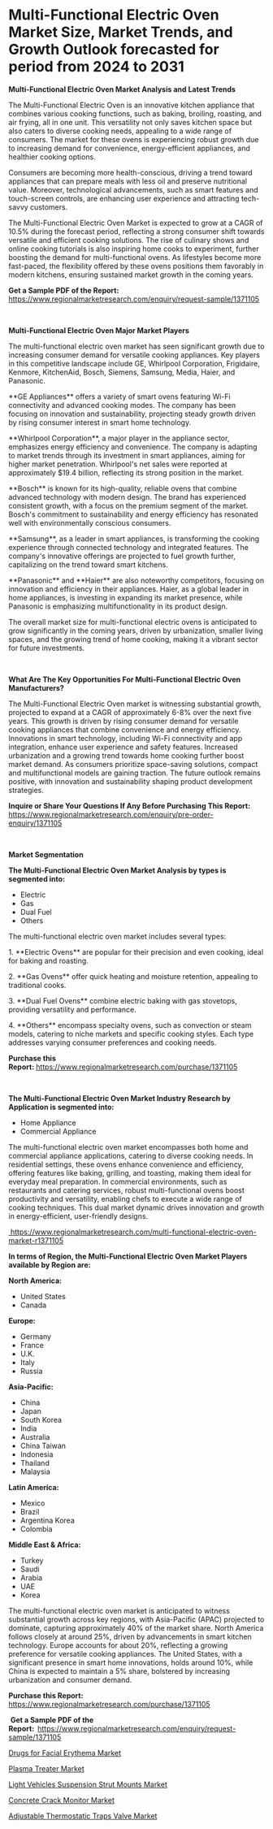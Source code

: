 <p><h1>Multi-Functional Electric Oven Market Size, Market Trends, and Growth Outlook forecasted for period from 2024 to 2031</h1></p><p><strong>Multi-Functional Electric Oven Market Analysis and Latest Trends</strong></p>
<p><p>The Multi-Functional Electric Oven is an innovative kitchen appliance that combines various cooking functions, such as baking, broiling, roasting, and air frying, all in one unit. This versatility not only saves kitchen space but also caters to diverse cooking needs, appealing to a wide range of consumers. The market for these ovens is experiencing robust growth due to increasing demand for convenience, energy-efficient appliances, and healthier cooking options. </p><p>Consumers are becoming more health-conscious, driving a trend toward appliances that can prepare meals with less oil and preserve nutritional value. Moreover, technological advancements, such as smart features and touch-screen controls, are enhancing user experience and attracting tech-savvy customers. </p><p>The Multi-Functional Electric Oven Market is expected to grow at a CAGR of 10.5% during the forecast period, reflecting a strong consumer shift towards versatile and efficient cooking solutions. The rise of culinary shows and online cooking tutorials is also inspiring home cooks to experiment, further boosting the demand for multi-functional ovens. As lifestyles become more fast-paced, the flexibility offered by these ovens positions them favorably in modern kitchens, ensuring sustained market growth in the coming years.</p></p>
<p><strong>Get a Sample PDF of the Report:&nbsp;</strong> <a href="https://www.regionalmarketresearch.com/enquiry/request-sample/1371105">https://www.regionalmarketresearch.com/enquiry/request-sample/1371105</a></p>
<p>&nbsp;</p>
<p><strong>Multi-Functional Electric Oven Major Market Players</strong></p>
<p><p>The multi-functional electric oven market has seen significant growth due to increasing consumer demand for versatile cooking appliances. Key players in this competitive landscape include GE, Whirlpool Corporation, Frigidaire, Kenmore, KitchenAid, Bosch, Siemens, Samsung, Media, Haier, and Panasonic.</p><p>**GE Appliances** offers a variety of smart ovens featuring Wi-Fi connectivity and advanced cooking modes. The company has been focusing on innovation and sustainability, projecting steady growth driven by rising consumer interest in smart home technology.</p><p>**Whirlpool Corporation**, a major player in the appliance sector, emphasizes energy efficiency and convenience. The company is adapting to market trends through its investment in smart appliances, aiming for higher market penetration. Whirlpool's net sales were reported at approximately $19.4 billion, reflecting its strong position in the market.</p><p>**Bosch** is known for its high-quality, reliable ovens that combine advanced technology with modern design. The brand has experienced consistent growth, with a focus on the premium segment of the market. Bosch's commitment to sustainability and energy efficiency has resonated well with environmentally conscious consumers.</p><p>**Samsung**, as a leader in smart appliances, is transforming the cooking experience through connected technology and integrated features. The company's innovative offerings are projected to fuel growth further, capitalizing on the trend toward smart kitchens.</p><p>**Panasonic** and **Haier** are also noteworthy competitors, focusing on innovation and efficiency in their appliances. Haier, as a global leader in home appliances, is investing in expanding its market presence, while Panasonic is emphasizing multifunctionality in its product design.</p><p>The overall market size for multi-functional electric ovens is anticipated to grow significantly in the coming years, driven by urbanization, smaller living spaces, and the growing trend of home cooking, making it a vibrant sector for future investments.</p></p>
<p>&nbsp;</p>
<p><strong>What Are The Key Opportunities For Multi-Functional Electric Oven Manufacturers?</strong></p>
<p><p>The Multi-Functional Electric Oven market is witnessing substantial growth, projected to expand at a CAGR of approximately 6-8% over the next five years. This growth is driven by rising consumer demand for versatile cooking appliances that combine convenience and energy efficiency. Innovations in smart technology, including Wi-Fi connectivity and app integration, enhance user experience and safety features. Increased urbanization and a growing trend towards home cooking further boost market demand. As consumers prioritize space-saving solutions, compact and multifunctional models are gaining traction. The future outlook remains positive, with innovation and sustainability shaping product development strategies.</p></p>
<p><strong>Inquire or Share Your Questions If Any Before Purchasing This Report:</strong> <a href="https://www.regionalmarketresearch.com/enquiry/pre-order-enquiry/1371105">https://www.regionalmarketresearch.com/enquiry/pre-order-enquiry/1371105</a></p>
<p>&nbsp;</p>
<p><strong>Market Segmentation</strong></p>
<p><strong>The Multi-Functional Electric Oven Market Analysis by types is segmented into:</strong></p>
<p><ul><li>Electric</li><li>Gas</li><li>Dual Fuel</li><li>Others</li></ul></p>
<p><p>The multi-functional electric oven market includes several types: </p><p>1. **Electric Ovens** are popular for their precision and even cooking, ideal for baking and roasting. </p><p>2. **Gas Ovens** offer quick heating and moisture retention, appealing to traditional cooks. </p><p>3. **Dual Fuel Ovens** combine electric baking with gas stovetops, providing versatility and performance. </p><p>4. **Others** encompass specialty ovens, such as convection or steam models, catering to niche markets and specific cooking styles. Each type addresses varying consumer preferences and cooking needs.</p></p>
<p><strong>Purchase this Report:&nbsp;</strong><a href="https://www.regionalmarketresearch.com/purchase/1371105">https://www.regionalmarketresearch.com/purchase/1371105</a></p>
<p>&nbsp;</p>
<p><strong>The Multi-Functional Electric Oven Market Industry Research by Application is segmented into:</strong></p>
<p><ul><li>Home Appliance</li><li>Commercial Appliance</li></ul></p>
<p><p>The multi-functional electric oven market encompasses both home and commercial appliance applications, catering to diverse cooking needs. In residential settings, these ovens enhance convenience and efficiency, offering features like baking, grilling, and toasting, making them ideal for everyday meal preparation. In commercial environments, such as restaurants and catering services, robust multi-functional ovens boost productivity and versatility, enabling chefs to execute a wide range of cooking techniques. This dual market dynamic drives innovation and growth in energy-efficient, user-friendly designs.</p></p>
<p><a href="https://www.regionalmarketresearch.com/multi-functional-electric-oven-market-r1371105">&nbsp;https://www.regionalmarketresearch.com/multi-functional-electric-oven-market-r1371105</a></p>
<p><strong>In terms of Region, the Multi-Functional Electric Oven Market Players available by Region are:</strong></p>
<p>
    <p> <strong> North America: </strong>
        <ul>
            <li>United States</li>
            <li>Canada</li>
        </ul>
        </p> 
    <p> <strong> Europe: </strong>
        <ul>
            <li>Germany</li>
            <li>France</li>
            <li>U.K.</li>
            <li>Italy</li>
            <li>Russia</li>
        </ul>
        </p> 
    <p> <strong> Asia-Pacific: </strong>
        <ul>
            <li>China</li>
            <li>Japan</li>
            <li>South Korea</li>
            <li>India</li>
            <li>Australia</li>
            <li>China Taiwan</li>
            <li>Indonesia</li>
            <li>Thailand</li>
            <li>Malaysia</li>
        </ul>
        </p> 
    <p> <strong> Latin America: </strong>
        <ul>
            <li>Mexico</li>
            <li>Brazil</li>
            <li>Argentina Korea</li>
            <li>Colombia</li>
        </ul>
        </p> 
    <p> <strong> Middle East & Africa: </strong>
        <ul>
            <li>Turkey</li>
            <li>Saudi</li>
            <li>Arabia</li>
            <li>UAE</li>
            <li>Korea</li>
        </ul>
    </p>
    </p>
<p><p>The multi-functional electric oven market is anticipated to witness substantial growth across key regions, with Asia-Pacific (APAC) projected to dominate, capturing approximately 40% of the market share. North America follows closely at around 25%, driven by advancements in smart kitchen technology. Europe accounts for about 20%, reflecting a growing preference for versatile cooking appliances. The United States, with a significant presence in smart home innovations, holds around 10%, while China is expected to maintain a 5% share, bolstered by increasing urbanization and consumer demand.</p></p>
<p><strong>Purchase this Report: </strong><a href="https://www.regionalmarketresearch.com/purchase/1371105">https://www.regionalmarketresearch.com/purchase/1371105</a></p>
<p>&nbsp;<strong>Get a Sample PDF of the Report:&nbsp;&nbsp;</strong><a href="https://www.regionalmarketresearch.com/enquiry/request-sample/1371105">https://www.regionalmarketresearch.com/enquiry/request-sample/1371105</a></p>
<p><strong></strong></p>
<p><p><a href="https://medium.com/@vedakuvlis2023/insights-into-drugs-for-facial-erythema-market-share-and-competitive-landscape-for-period-from-2024-65350369aeed?postPublishedType=repub">Drugs for Facial Erythema Market</a></p><p><a href="https://www.linkedin.com/pulse/what-driving-global-plasma-treater-market-dive-trends-applications-fwchc">Plasma Treater Market</a></p><p><a href="https://github.com/kathiestrine5ty/Market-Research-Report-List-1/blob/main/light-vehicles-suspension-strut-mounts-market.md">Light Vehicles Suspension Strut Mounts Market</a></p><p><a href="https://www.linkedin.com/pulse/concrete-crack-monitor-market-trends-focusing-insight-bjmve">Concrete Crack Monitor Market</a></p><p><a href="https://github.com/HeatherFernandez476/Market-Research-Report-List-1/blob/main/adjustable-thermostatic-traps-valve-market.md">Adjustable Thermostatic Traps Valve Market</a></p></p>